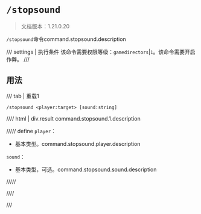 # `/stopsound`

> 文档版本：1.21.0.20

`/stopsound`命令command.stopsound.description

/// settings | 执行条件
该命令需要权限等级：`gamedirectors`|`1`。该命令需要开启作弊。
///

## 用法

/// tab | 重载1
```mcfunction
/stopsound <player:target> [sound:string]
```

//// html | div.result
command.stopsound.1.description

///// define
`player`：<!-- md:samp target -->

- 基本类型。command.stopsound.player.description

`sound`：<!-- md:samp string -->

- 基本类型，可选。command.stopsound.sound.description


/////

////

///
